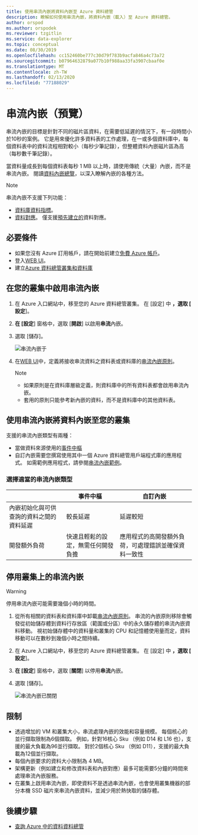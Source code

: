 ```yaml
---
title: 使用串流內嵌將資料內嵌至 Azure 資料總管
description: 瞭解如何使用串流內嵌，將資料內嵌（載入）至 Azure 資料總管。
author: orspod
ms.author: orspodek
ms.reviewer: tzgitlin
ms.service: data-explorer
ms.topic: conceptual
ms.date: 08/30/2019
ms.openlocfilehash: cc152460be777c30d79f783b9acfa846a4c73a72
ms.sourcegitcommit: b07964632879a077b10f988aa33fa3907cbaaf0e
ms.translationtype: MT
ms.contentlocale: zh-TW
ms.lasthandoff: 02/13/2020
ms.locfileid: "77188029"
---
```

# <a name="streaming-ingestion-preview"></a>串流內嵌（預覽）

串流內嵌的目標是針對不同的磁片區資料，在需要低延遲的情況下，有一段時間小於10秒的案例。 它是用來優化許多資料表的工作處理，在一或多個資料庫中，每個資料表中的資料流程相對較小（每秒少筆記錄），但整體資料內嵌磁片區為高（每秒數千筆記錄）。

當資料量成長到每個資料表每秒 1 MB 以上時，請使用傳統（大量）內嵌，而不是串流內嵌。 閱讀[資料內嵌總覽](/azure/data-explorer/ingest-data-overview)，以深入瞭解內嵌的各種方法。

> [!NOTE]
> 串流內嵌不支援下列功能：
> * [資料庫資料指標](/azure/kusto/management/databasecursor)。
> * [資料對應](/azure/kusto/management/mappings)。 僅支援[預先建立的](/azure/kusto/management/create-ingestion-mapping-command)資料對應。 

## <a name="prerequisites"></a>必要條件

* 如果您沒有 Azure 訂用帳戶，請在開始前建立[免費 Azure 帳戶](https://azure.microsoft.com/free/)。
* 登入[WEB UI](https://dataexplorer.azure.com/)。
* 建立[Azure 資料總管叢集和資料庫](create-cluster-database-portal.md)

## <a name="enable-streaming-ingestion-on-your-cluster"></a>在您的叢集中啟用串流內嵌

1. 在 Azure 入口網站中，移至您的 Azure 資料總管叢集。 在 [設定] 中 **，選取 [** **設定**]。 
1. **在 [設定**] 窗格中，選取 [**開啟**] 以啟用**串流**內嵌。
1. 選取 [儲存]。
 
    ![串流內嵌于](media/ingest-data-streaming/streaming-ingestion-on.png)
 
1. 在[WEB UI](https://dataexplorer.azure.com/)中，定義將接收串流資料之資料表或資料庫的[串流內嵌原則](/azure/kusto/concepts/streamingingestionpolicy)。 

    > [!NOTE]
    > * 如果原則是在資料庫層級定義，則資料庫中的所有資料表都會啟用串流內嵌。
    > * 套用的原則只能參考新內嵌的資料，而不是資料庫中的其他資料表。

## <a name="use-streaming-ingestion-to-ingest-data-to-your-cluster"></a>使用串流內嵌將資料內嵌至您的叢集

支援的串流內嵌類型有兩種：

* 當做資料來源使用的[事件中樞](/azure/data-explorer/ingest-data-event-hub)
* 自訂內嵌需要您撰寫使用其中一個 Azure 資料總管用戶端程式庫的應用程式。 如需範例應用程式，請參閱[串流內嵌範例](https://github.com/Azure/azure-kusto-samples-dotnet/tree/master/client/StreamingIngestionSample)。

### <a name="choose-the-appropriate-streaming-ingestion-type"></a>選擇適當的串流內嵌類型

|   |事件中樞  |自訂內嵌  |
|---------|---------|---------|
|內嵌初始化與可供查詢的資料之間的資料延遲   |    較長延遲     |   延遲較短      |
|開發額外負荷    |   快速且輕鬆的設定，無需任何開發負擔    |   應用程式的高開發額外負荷，可處理錯誤並確保資料一致性     |

## <a name="disable-streaming-ingestion-on-your-cluster"></a>停用叢集上的串流內嵌

> [!WARNING]
> 停用串流內嵌可能需要幾個小時的時間。

1. 從所有相關的資料表和資料庫中卸載[串流內嵌原則](/azure/kusto/concepts/streamingingestionpolicy)。 串流的內嵌原則移除會觸發從初始儲存體到資料行存放區（範圍或分區）中的永久儲存體的串流內嵌資料移動。 視初始儲存體中的資料量和叢集的 CPU 和記憶體使用量而定，資料移動可以在數秒到幾個小時之間持續。
1. 在 Azure 入口網站中，移至您的 Azure 資料總管叢集。 在 [設定] 中 **，選取 [** **設定**]。 
1. **在 [設定**] 窗格中，選取 [**關閉**] 以停用**串流**內嵌。
1. 選取 [儲存]。

    ![串流內嵌已關閉](media/ingest-data-streaming/streaming-ingestion-off.png)

## <a name="limitations"></a>限制

* 透過增加的 VM 和叢集大小，串流處理內嵌的效能和容量規模。 每個核心的並行擷取限制為6個擷取。 例如，針對16核心 Sku （例如 D14 和 L16 也），支援的最大負載為96並行擷取。 對於2個核心 Sku （例如 D11），支援的最大負載為12個並行擷取。
* 每個內嵌要求的資料大小限制為 4 MB。
* 架構更新（例如建立和修改資料表和內嵌對應）最多可能需要5分鐘的時間來處理串流內嵌服務。
* 在叢集上啟用串流內嵌，即使資料不是透過串流內嵌，也會使用叢集機器的部分本機 SSD 磁片來串流內嵌資料，並減少用於熱快取的儲存體。

## <a name="next-steps"></a>後續步驟

* [查詢 Azure 中的資料資料總管](web-query-data.md)
